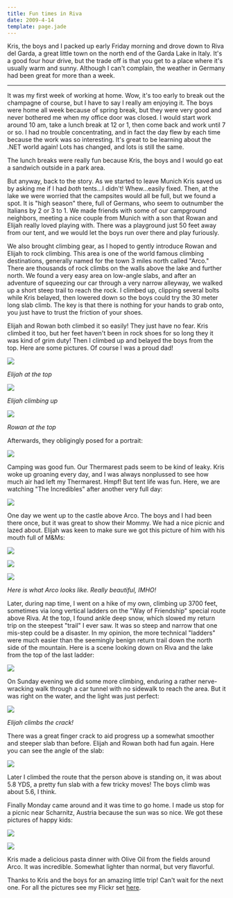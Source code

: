 ```yaml
---
title: Fun times in Riva
date: 2009-4-14
template: page.jade
---
```


Kris, the boys and I packed up early Friday morning and drove down to
Riva del Garda, a great little town on the north end of the Garda Lake
in Italy. It's a good four hour drive, but the trade off is that you get
to a place where it's usually warm and sunny. Although I can't complain,
the weather in Germany had been great for more than a week.
  
---
  
It was my first week of working at home. Wow, it's too early to break
out the champagne of course, but I have to say I really am enjoying it.
The boys were home all week because of spring break, but they were very
good and never bothered me when my office door was closed. I would start
work around 10 am, take a lunch break at 12 or 1, then come back and work
until 7 or so. I had no trouble concentrating, and in fact the day flew
by each time because the work was so interesting. It's great to be learning
about the .NET world again! Lots has changed, and lots is still the same.
  
  
The lunch breaks were really fun because Kris, the boys and I would go
eat a sandwich outside in a park area.
  
  
But anyway, back to the story. As we started to leave Munich Kris saved
us by asking me if I had _both_ tents...I didn't! Whew...easily fixed.
Then, at the lake we were worried that the campsites would all be full,
but we found a spot. It is "high season" there, full of Germans, who seem
to outnumber the Italians by 2 or 3 to 1\. We made friends with some of
our campground neighbors, meeting a nice couple from Munich with a son
that Rowan and Elijah really loved playing with. There was a playground
just 50 feet away from our tent, and we would let the boys run over there
and play furiously.
  
  
We also brought climbing gear, as I hoped to gently introduce Rowan and
Elijah to rock climbing. This area is one of the world famous climbing
destinations, generally named for the town 3 miles north called "Arco."
There are thousands of rock climbs on the walls above the lake and further
north. We found a very easy area on low-angle slabs, and after an adventure
of squeezing our car through a very narrow alleyway, we walked up a short
steep trail to reach the rock. I climbed up, clipping several bolts while
Kris belayed, then lowered down so the boys could try the 30 meter long
slab climb. The key is that there is nothing for your hands to grab onto,
you just have to trust the friction of your shoes.
  
  
Elijah and Rowan both climbed it so easily! They just have no fear. Kris
climbed it too, but her feet haven't been in rock shoes for so long they
it was kind of grim duty! Then I climbed up and belayed the boys from the
top. Here are some pictures. Of course I was a proud dad!
  
  
[![](http://farm4.static.flickr.com/3339/3438633293_c4936f88a3.jpg)](http://www.flickr.com/photos/ripsawridge/3438633293/)
  
_Elijah at the top_
  
  
[![](http://farm4.static.flickr.com/3302/3438631103_79cbe9b113.jpg)](http://www.flickr.com/photos/ripsawridge/3438631103/)
  
_Elijah climbing up_
  
  
[![](http://farm4.static.flickr.com/3297/3438635405_2db15d0038.jpg)](http://www.flickr.com/photos/ripsawridge/3438635405/)
  
_Rowan at the top_
  
  
Afterwards, they obligingly posed for a portrait:
  
  
[![](http://farm4.static.flickr.com/3412/3438636775_0115a7e400.jpg)](http://www.flickr.com/photos/ripsawridge/3438636775/)
  
  
Camping was good fun. Our Thermarest pads seem to be kind of leaky. Kris
woke up groaning every day, and I was always nonplussed to see how much
air had left my Thermarest. Hmpf! But tent life was fun. Here, we are watching
"The Incredibles" after another very full day:
  
  
[![](http://farm4.static.flickr.com/3618/3439450576_0351d12c77.jpg)](http://www.flickr.com/photos/ripsawridge/3439450576/)
  
  
One day we went up to the castle above Arco. The boys and I had been there
once, but it was great to show their Mommy. We had a nice picnic and lazed
about. Elijah was keen to make sure we got this picture of him with his
mouth full of M&Ms:
  
  
[![](http://farm4.static.flickr.com/3538/3438639177_e2ab3b6a0a.jpg)](http://www.flickr.com/photos/ripsawridge/3438639177/)
  
  
[![](http://farm4.static.flickr.com/3368/3438640011_3b1b7cc35d.jpg)](http://www.flickr.com/photos/ripsawridge/3438640011/)
  
  
[![](http://farm4.static.flickr.com/3360/3438641539_a08eeb71d9.jpg)](http://www.flickr.com/photos/ripsawridge/3438641539/)
  
_Here is what Arco looks like. Really beautiful, IMHO!_
  
  
Later, during nap time, I went on a hike of my own, climbing up 3700 feet,
sometimes via long vertical ladders on the "Way of Friendship" special
route above Riva. At the top, I found ankle deep snow, which slowed my
return trip on the steepest "trail" I ever saw. It was so steep and narrow
that one mis-step could be a disaster. In my opinion, the more technical
"ladders" were much easier than the seemingly benign return trail down
the north side of the mountain. Here is a scene looking down on Riva and
the lake from the top of the last ladder:
  
  
[![](http://farm4.static.flickr.com/3321/3438643211_d1233a4d76.jpg)](http://www.flickr.com/photos/ripsawridge/3438643211/)
  
  
On Sunday evening we did some more climbing, enduring a rather nerve-wracking
walk through a car tunnel with no sidewalk to reach the area. But it was
right on the water, and the light was just perfect:
  
  
[![](http://farm4.static.flickr.com/3579/3438643945_a0c3df6605.jpg)](http://www.flickr.com/photos/ripsawridge/3438643945/)
  
_Elijah climbs the crack!_
  
  
There was a great finger crack to aid progress up a somewhat smoother
and steeper slab than before. Elijah and Rowan both had fun again. Here
you can see the angle of the slab:
  
  
[![](http://farm4.static.flickr.com/3538/3438645443_38b922266b.jpg)](http://www.flickr.com/photos/ripsawridge/3438645443/)
  
  
Later I climbed the route that the person above is standing on, it was
about 5.8 YDS, a pretty fun slab with a few tricky moves! The boys climb
was about 5.6, I think.
  
  
Finally Monday came around and it was time to go home. I made us stop
for a picnic near Scharnitz, Austria because the sun was so nice. We got
these pictures of happy kids:
  
  
[![](http://farm4.static.flickr.com/3645/3438647857_41c3cdc753.jpg)](http://www.flickr.com/photos/ripsawridge/3438647857/)
  
  
[![](http://farm4.static.flickr.com/3579/3439460678_78696fde96.jpg)](http://www.flickr.com/photos/ripsawridge/3439460678/)
  
  
Kris made a delicious pasta dinner with Olive Oil from the fields around
Arco. It was incredible. Somewhat lighter than normal, but very flavorful.
  
  
Thanks to Kris and the boys for an amazing little trip! Can't wait for
the next one. For all the pictures see my Flickr set [here](http://www.flickr.com/photos/ripsawridge/sets/72157616721161560/show/).
